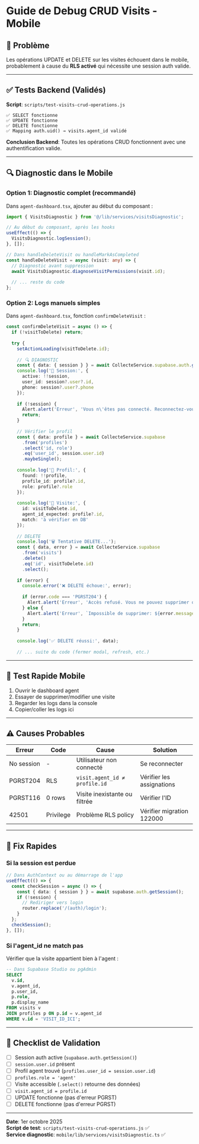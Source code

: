 # Guide de Debug CRUD Visits - Mobile

## 🎯 Problème

Les opérations UPDATE et DELETE sur les visites échouent dans le mobile, probablement à cause du **RLS activé** qui nécessite une session auth valide.

---

## ✅ Tests Backend (Validés)

**Script**: `scripts/test-visits-crud-operations.js`

```
✅ SELECT fonctionne
✅ UPDATE fonctionne  
✅ DELETE fonctionne
✅ Mapping auth.uid() → visits.agent_id validé
```

**Conclusion Backend**: Toutes les opérations CRUD fonctionnent avec une authentification valide.

---

## 🔍 Diagnostic dans le Mobile

### Option 1: Diagnostic complet (recommandé)

Dans `agent-dashboard.tsx`, ajouter au début du composant :

```typescript
import { VisitsDiagnostic } from '@/lib/services/visitsDiagnostic';

// Au début du composant, après les hooks
useEffect(() => {
  VisitsDiagnostic.logSession();
}, []);

// Dans handleDeleteVisit ou handleMarkAsCompleted
const handleDeleteVisit = async (visit: any) => {
  // Diagnostic avant suppression
  await VisitsDiagnostic.diagnoseVisitPermissions(visit.id);
  
  // ... reste du code
};
```

### Option 2: Logs manuels simples

Dans `agent-dashboard.tsx`, fonction `confirmDeleteVisit` :

```typescript
const confirmDeleteVisit = async () => {
  if (!visitToDelete) return;
  
  try {
    setActionLoading(visitToDelete.id);
    
    // 🔍 DIAGNOSTIC
    const { data: { session } } = await CollecteService.supabase.auth.getSession();
    console.log('🔐 Session:', {
      active: !!session,
      user_id: session?.user?.id,
      phone: session?.user?.phone
    });
    
    if (!session) {
      Alert.alert('Erreur', 'Vous n\'êtes pas connecté. Reconnectez-vous.');
      return;
    }
    
    // Vérifier le profil
    const { data: profile } = await CollecteService.supabase
      .from('profiles')
      .select('id, role')
      .eq('user_id', session.user.id)
      .maybeSingle();
    
    console.log('👤 Profil:', {
      found: !!profile,
      profile_id: profile?.id,
      role: profile?.role
    });
    
    console.log('📍 Visite:', {
      id: visitToDelete.id,
      agent_id_expected: profile?.id,
      match: 'à vérifier en DB'
    });
    
    // DELETE
    console.log('🗑️ Tentative DELETE...');
    const { data, error } = await CollecteService.supabase
      .from('visits')
      .delete()
      .eq('id', visitToDelete.id)
      .select();
    
    if (error) {
      console.error('❌ DELETE échoue:', error);
      
      if (error.code === 'PGRST204') {
        Alert.alert('Erreur', 'Accès refusé. Vous ne pouvez supprimer que vos propres visites.');
      } else {
        Alert.alert('Erreur', `Impossible de supprimer: ${error.message}`);
      }
      return;
    }
    
    console.log('✅ DELETE réussi:', data);
    
    // ... suite du code (fermer modal, refresh, etc.)
```

---

## 🧪 Test Rapide Mobile

1. Ouvrir le dashboard agent
2. Essayer de supprimer/modifier une visite
3. Regarder les logs dans la console
4. Copier/coller les logs ici

---

## ⚠️ Causes Probables

| Erreur | Code | Cause | Solution |
|--------|------|-------|----------|
| No session | - | Utilisateur non connecté | Se reconnecter |
| PGRST204 | RLS | `visit.agent_id ≠ profile.id` | Vérifier les assignations |
| PGRST116 | 0 rows | Visite inexistante ou filtrée | Vérifier l'ID |
| 42501 | Privilege | Problème RLS policy | Vérifier migration 122000 |

---

## 🔧 Fix Rapides

### Si la session est perdue

```typescript
// Dans AuthContext ou au démarrage de l'app
useEffect(() => {
  const checkSession = async () => {
    const { data: { session } } = await supabase.auth.getSession();
    if (!session) {
      // Rediriger vers login
      router.replace('/(auth)/login');
    }
  };
  checkSession();
}, []);
```

### Si l'agent_id ne match pas

Vérifier que la visite appartient bien à l'agent :

```sql
-- Dans Supabase Studio ou pgAdmin
SELECT 
  v.id,
  v.agent_id,
  p.user_id,
  p.role,
  p.display_name
FROM visits v
JOIN profiles p ON p.id = v.agent_id
WHERE v.id = 'VISIT_ID_ICI';
```

---

## 📝 Checklist de Validation

- [ ] Session auth active (`supabase.auth.getSession()`)
- [ ] `session.user.id` présent
- [ ] Profil agent trouvé (`profiles.user_id = session.user.id`)
- [ ] `profiles.role = 'agent'`
- [ ] Visite accessible (`.select()` retourne des données)
- [ ] `visit.agent_id = profile.id`
- [ ] UPDATE fonctionne (pas d'erreur PGRST)
- [ ] DELETE fonctionne (pas d'erreur PGRST)

---

**Date**: 1er octobre 2025  
**Script de test**: `scripts/test-visits-crud-operations.js` ✅  
**Service diagnostic**: `mobile/lib/services/visitsDiagnostic.ts` ✅

